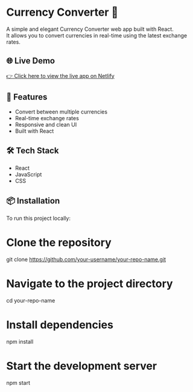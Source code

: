 # Currency Converter 💱

A simple and elegant Currency Converter web app built with React.  
It allows you to convert currencies in real-time using the latest exchange rates.

## 🌐 Live Demo

[👉 Click here to view the live app on Netlify](https://your-netlify-app.netlify.app/)

## 🚀 Features

- Convert between multiple currencies
- Real-time exchange rates
- Responsive and clean UI
- Built with React

## 🛠 Tech Stack

- React
- JavaScript
- CSS

## 📦 Installation

To run this project locally:

# Clone the repository
git clone https://github.com/your-username/your-repo-name.git

# Navigate to the project directory
cd your-repo-name

# Install dependencies
npm install

# Start the development server
npm start
